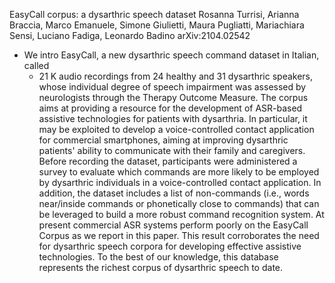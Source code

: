 EasyCall corpus: a dysarthric speech dataset
Rosanna Turrisi, Arianna Braccia, Marco Emanuele, Simone Giulietti, 
  Maura Pugliatti, Mariachiara Sensi, Luciano Fadiga, Leonardo Badino
arXiv:2104.02542

* We intro EasyCall, a new dysarthric speech command dataset in Italian, called
  * 21 K audio recordings from 24 healthy and 31 dysarthric speakers, whose
    individual degree of speech impairment was assessed by neurologists through
    the Therapy Outcome Measure.  The corpus aims at providing a resource for
    the development of ASR-based assistive technologies for patients with
    dysarthria. In particular, it may be exploited to develop a
    voice-controlled contact application for commercial smartphones, aiming at
    improving dysarthric patients' ability to communicate with their family and
    caregivers. Before recording the dataset, participants were administered a
    survey to evaluate which commands are more likely to be employed by
    dysarthric individuals in a voice-controlled contact application. In
    addition, the dataset includes a list of non-commands (i.e., words
    near/inside commands or phonetically close to commands) that can be
    leveraged to build a more robust command recognition system. At present
    commercial ASR systems perform poorly on the EasyCall Corpus as we report
    in this paper. This result corroborates the need for dysarthric speech
    corpora for developing effective assistive technologies. To the best of our
    knowledge, this database represents the richest corpus of dysarthric speech
    to date. 
